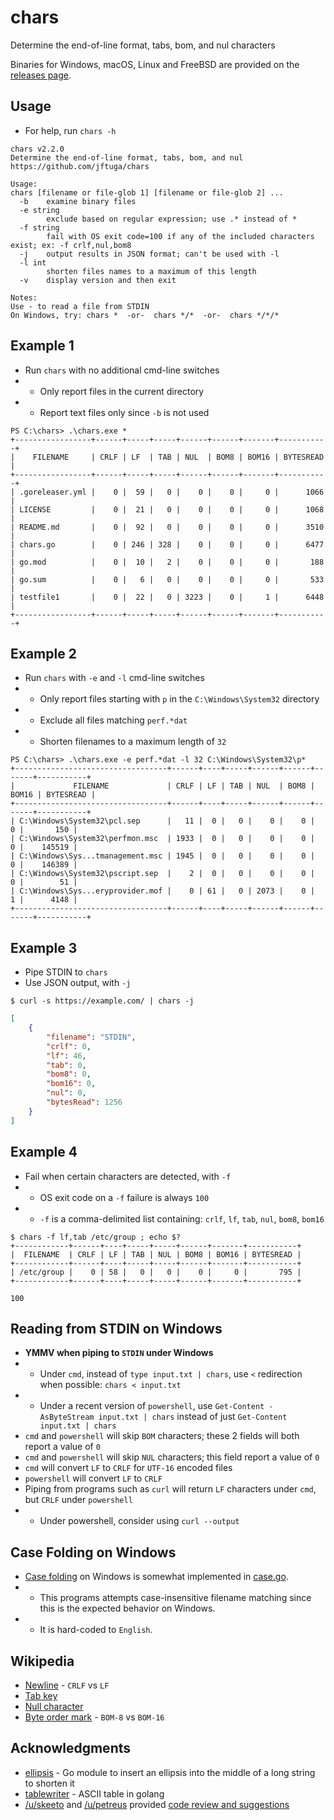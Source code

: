 # chars
Determine the end-of-line format, tabs, bom, and nul characters

Binaries for Windows, macOS, Linux and FreeBSD are provided on the
[releases page](https://github.com/jftuga/chars/releases).

## Usage

* For help, run `chars -h`

```
chars v2.2.0
Determine the end-of-line format, tabs, bom, and nul
https://github.com/jftuga/chars

Usage:
chars [filename or file-glob 1] [filename or file-glob 2] ...
  -b    examine binary files
  -e string
        exclude based on regular expression; use .* instead of *
  -f string
        fail with OS exit code=100 if any of the included characters exist; ex: -f crlf,nul,bom8
  -j    output results in JSON format; can't be used with -l
  -l int
        shorten files names to a maximum of this length
  -v    display version and then exit

Notes:
Use - to read a file from STDIN
On Windows, try: chars *  -or-  chars */*  -or-  chars */*/*
```

## Example 1

* Run `chars` with no additional cmd-line switches
* * Only report files in the current directory
* * Report text files only since `-b` is not used

```shell
PS C:\chars> .\chars.exe *
+-----------------+------+-----+-----+------+------+-------+-----------+
|    FILENAME     | CRLF | LF  | TAB | NUL  | BOM8 | BOM16 | BYTESREAD |
+-----------------+------+-----+-----+------+------+-------+-----------+
| .goreleaser.yml |    0 |  59 |   0 |    0 |    0 |     0 |      1066 |
| LICENSE         |    0 |  21 |   0 |    0 |    0 |     0 |      1068 |
| README.md       |    0 |  92 |   0 |    0 |    0 |     0 |      3510 |
| chars.go        |    0 | 246 | 328 |    0 |    0 |     0 |      6477 |
| go.mod          |    0 |  10 |   2 |    0 |    0 |     0 |       188 |
| go.sum          |    0 |   6 |   0 |    0 |    0 |     0 |       533 |
| testfile1       |    0 |  22 |   0 | 3223 |    0 |     1 |      6448 |
+-----------------+------+-----+-----+------+------+-------+-----------+
```

## Example 2

* Run `chars` with `-e` and `-l` cmd-line switches
* * Only report files starting with `p` in the `C:\Windows\System32` directory
* * Exclude all files matching `perf.*dat`
* * Shorten filenames to a maximum length of `32`

```shell
PS C:\chars> .\chars.exe -e perf.*dat -l 32 C:\Windows\System32\p*
+----------------------------------+------+----+-----+------+------+-------+-----------+
|             FILENAME             | CRLF | LF | TAB | NUL  | BOM8 | BOM16 | BYTESREAD |
+----------------------------------+------+----+-----+------+------+-------+-----------+
| C:\Windows\System32\pcl.sep      |   11 |  0 |   0 |    0 |    0 |     0 |       150 |
| C:\Windows\System32\perfmon.msc  | 1933 |  0 |   0 |    0 |    0 |     0 |    145519 |
| C:\Windows\Sys...tmanagement.msc | 1945 |  0 |   0 |    0 |    0 |     0 |    146389 |
| C:\Windows\System32\pscript.sep  |    2 |  0 |   0 |    0 |    0 |     0 |        51 |
| C:\Windows\Sys...eryprovider.mof |    0 | 61 |   0 | 2073 |    0 |     1 |      4148 |
+----------------------------------+------+----+-----+------+------+-------+-----------+
```

## Example 3

* Pipe STDIN to `chars`
* Use JSON output, with `-j`

```shell
$ curl -s https://example.com/ | chars -j
```

```json
[
    {
        "filename": "STDIN",
        "crlf": 0,
        "lf": 46,
        "tab": 0,
        "bom8": 0,
        "bom16": 0,
        "nul": 0,
        "bytesRead": 1256
    }
]
```

## Example 4

* Fail when certain characters are detected, with `-f`
* * OS exit code on a `-f` failure is always `100`
* * `-f` is a comma-delimited list containing: `crlf`, `lf`, `tab`, `nul`, `bom8`, `bom16`

```shell
$ chars -f lf,tab /etc/group ; echo $?
+------------+------+----+-----+-----+------+-------+-----------+
|  FILENAME  | CRLF | LF | TAB | NUL | BOM8 | BOM16 | BYTESREAD |
+------------+------+----+-----+-----+------+-------+-----------+
| /etc/group |    0 | 58 |   0 |   0 |    0 |     0 |       795 |
+------------+------+----+-----+-----+------+-------+-----------+

100
```

## Reading from STDIN on Windows
* **YMMV when piping to `STDIN` under Windows**
* * Under `cmd`, instead of `type input.txt | chars`, use `<` redirection when possible: `chars < input.txt`
* * Under a recent version of `powershell`, use `Get-Content -AsByteStream input.txt | chars` instead of just `Get-Content input.txt | chars`
* `cmd` and `powershell` will skip `BOM` characters; these 2 fields will both report a value of `0`
* `cmd` and `powershell` will skip `NUL` characters; this field report a value of `0`
* `cmd` will convert `LF` to `CRLF` for `UTF-16` encoded files
* `powershell` will convert `LF` to `CRLF`
* Piping from programs such as `curl` will return `LF` characters under `cmd`, but `CRLF` under `powershell`
* * Under powershell, consider using `curl --output`

## Case Folding on Windows
* [Case folding](https://www.w3.org/TR/charmod-norm/#definitionCaseFolding) on Windows is somewhat implemented in [case.go](case.go).
* * This programs attempts case-insensitive filename matching since this is the expected behavior on Windows.
* * It is hard-coded to `English`.

## Wikipedia

* [Newline](https://en.wikipedia.org/wiki/Newline#Representation) - `CRLF` vs `LF`
* [Tab key](https://en.wikipedia.org/wiki/Tab_key#Tab_characters)
* [Null character](https://en.wikipedia.org/wiki/Null_character)
* [Byte order mark](https://en.wikipedia.org/wiki/Byte_order_mark) - `BOM-8` vs `BOM-16`

## Acknowledgments

* [ellipsis](https://github.com/jftuga/ellipsis) - Go module to insert an ellipsis into the middle of a long string to shorten it
* [tablewriter](https://github.com/olekukonko/tablewriter) - ASCII table in golang
* [/u/skeeto](https://old.reddit.com/user/skeeto) and [/u/petreus](https://old.reddit.com/user/ppetreus) provided [code review and suggestions](https://old.reddit.com/r/golang/comments/s64jye/i_wrote_a_cli_tool_to_determine_the_endofline/) 
